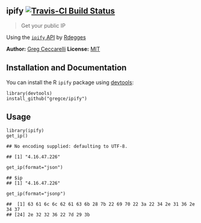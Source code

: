 ipify [![Travis-CI Build Status](https://travis-ci.org/gregce/ipify.svg?branch=master)](https://travis-ci.org/gregce/ipify)
---------------------------------------------------------------------------------------------------------------------------

> Get your public IP

Using the [`ipify` API](https://www.ipify.org) by
[Rdegges](https://github.com/rdegges)

**Author:** [Greg
Ceccarelli](https://www.linkedin.com/in/gregceccarelli) **License:**
[MIT](https://opensource.org/licenses/MIT)

Installation and Documentation
------------------------------

You can install the R `ipify` package using
[devtools](https://github.com/hadley/devtools):

    library(devtools)
    install_github("gregce/ipify")

Usage
-----

    library(ipify)
    get_ip()

    ## No encoding supplied: defaulting to UTF-8.

    ## [1] "4.16.47.226"

    get_ip(format="json")

    ## $ip
    ## [1] "4.16.47.226"

    get_ip(format="jsonp")

    ##  [1] 63 61 6c 6c 62 61 63 6b 28 7b 22 69 70 22 3a 22 34 2e 31 36 2e 34 37
    ## [24] 2e 32 32 36 22 7d 29 3b

